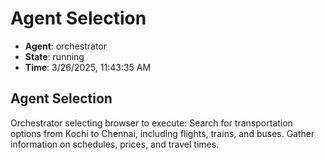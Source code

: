 # Agent Selection

- **Agent**: orchestrator
- **State**: running
- **Time**: 3/26/2025, 11:43:35 AM

## Agent Selection

Orchestrator selecting browser to execute: Search for transportation options from Kochi to Chennai, including flights, trains, and buses. Gather information on schedules, prices, and travel times.

